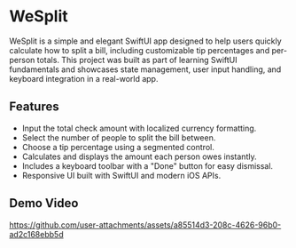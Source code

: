 # WeSplit

WeSplit is a simple and elegant SwiftUI app designed to help users quickly calculate how to split a bill, including customizable tip percentages and per-person totals. This project was built as part of learning SwiftUI fundamentals and showcases state management, user input handling, and keyboard integration in a real-world app.

## Features

- Input the total check amount with localized currency formatting.
- Select the number of people to split the bill between.
- Choose a tip percentage using a segmented control.
- Calculates and displays the amount each person owes instantly.
- Includes a keyboard toolbar with a "Done" button for easy dismissal.
- Responsive UI built with SwiftUI and modern iOS APIs.

## Demo Video


https://github.com/user-attachments/assets/a85514d3-208c-4626-96b0-ad2c168ebb5d

